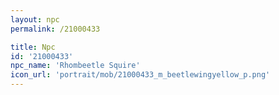 ```yaml
---
layout: npc
permalink: /21000433

title: Npc
id: '21000433'
npc_name: 'Rhombeetle Squire'
icon_url: 'portrait/mob/21000433_m_beetlewingyellow_p.png'
---
```

